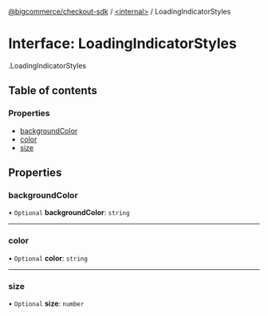 [@bigcommerce/checkout-sdk](../README.md) / [<internal\>](../modules/internal_.md) / LoadingIndicatorStyles

# Interface: LoadingIndicatorStyles

[<internal>](../modules/internal_.md).LoadingIndicatorStyles

## Table of contents

### Properties

- [backgroundColor](internal_.LoadingIndicatorStyles.md#backgroundcolor)
- [color](internal_.LoadingIndicatorStyles.md#color)
- [size](internal_.LoadingIndicatorStyles.md#size)

## Properties

### backgroundColor

• `Optional` **backgroundColor**: `string`

___

### color

• `Optional` **color**: `string`

___

### size

• `Optional` **size**: `number`
